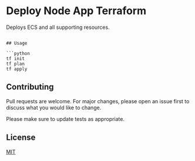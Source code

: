 # Deploy Node App Terraform

Deploys ECS and all supporting resources.

```

## Usage

```python
tf init
tf plan
tf apply
```

## Contributing
Pull requests are welcome. For major changes, please open an issue first to discuss what you would like to change.

Please make sure to update tests as appropriate.

## License
[MIT](https://choosealicense.com/licenses/mit/)
